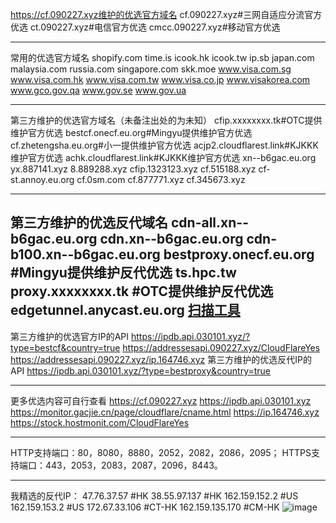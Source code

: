 https://cf.090227.xyz维护的优选官方域名
cf.090227.xyz#三网自适应分流官方优选
ct.090227.xyz#电信官方优选
cmcc.090227.xyz#移动官方优选

------

常用的优选官方域名
shopify.com
time.is
icook.hk
icook.tw
ip.sb
japan.com
malaysia.com
russia.com
singapore.com
skk.moe
www.visa.com.sg
www.visa.com.hk
www.visa.com.tw
www.visa.co.jp
www.visakorea.com
www.gco.gov.qa
www.gov.se
www.gov.ua

------

第三方维护的优选官方域名（未备注出处的为未知）
cfip.xxxxxxxx.tk#OTC提供维护官方优选
bestcf.onecf.eu.org#Mingyu提供维护官方优选
cf.zhetengsha.eu.org#小一提供维护官方优选
acjp2.cloudflarest.link#KJKKK维护官方优选
achk.cloudflarest.link#KJKKK维护官方优选
xn--b6gac.eu.org
yx.887141.xyz
8.889288.xyz
cfip.1323123.xyz
cf.515188.xyz
cf-st.annoy.eu.org
cf.0sm.com
cf.877771.xyz
cf.345673.xyz

------

第三方维护的优选反代域名
cdn-all.xn--b6gac.eu.org
cdn.xn--b6gac.eu.org
cdn-b100.xn--b6gac.eu.org 
bestproxy.onecf.eu.org  #Mingyu提供维护反代优选
ts.hpc.tw
proxy.xxxxxxxx.tk  #OTC提供维护反代优选
edgetunnel.anycast.eu.org
[扫描工具](https://www.nslookup.io/domains/cdn-all.xn--b6gac.eu.org/dns-records/)
------

第三方维护的优选官方IP的API
https://ipdb.api.030101.xyz/?type=bestcf&country=true
https://addressesapi.090227.xyz/CloudFlareYes
https://addressesapi.090227.xyz/ip.164746.xyz
第三方维护的优选反代IP的API
https://ipdb.api.030101.xyz/?type=bestproxy&country=true

------

更多优选内容可自行查看
https://cf.090227.xyz
https://ipdb.api.030101.xyz
https://monitor.gacjie.cn/page/cloudflare/cname.html
https://ip.164746.xyz
https://stock.hostmonit.com/CloudFlareYes

------

HTTP支持端口：80，8080，8880，2052，2082，2086，2095；
HTTPS支持端口：443，2053，2083，2087，2096，8443。

------
我精选的反代IP：
47.76.37.57 #HK
38.55.97.137 #HK
162.159.152.2 #US
162.159.153.2 #US
172.67.33.106 #CT-HK
162.159.135.170 #CM-HK
![image](https://github.com/user-attachments/assets/404f49fc-02af-4069-be19-640e2b827e38)
